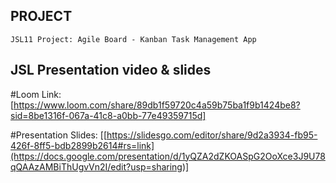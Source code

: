## PROJECT

```
JSL11 Project: Agile Board - Kanban Task Management App

```

## JSL Presentation video & slides

#Loom Link: [https://www.loom.com/share/89db1f59720c4a59b75ba1f9b1424be8?sid=8be1316f-067a-41c8-a0bb-77e49359715d] 




#Presentation Slides: [[https://slidesgo.com/editor/share/9d2a3934-fb95-426f-8ff5-bdb2899b2614#rs=link](https://docs.google.com/presentation/d/1yQZA2dZKOASpG2OoXce3J9U78qQAAzAMBiThUgvVn2I/edit?usp=sharing)]

